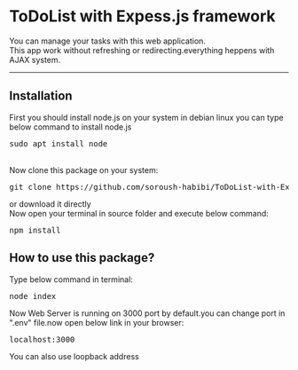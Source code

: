 <h1>ToDoList with Expess.js framework</h1>
<p>You can manage your tasks with this web application.<br/> This app
work without refreshing or redirecting.everything heppens with AJAX system.</p>
<hr/>

<h2>Installation</h2>
First you should install node.js on your system
in debian linux you can type below command to install node.js
<pre>sudo apt install node</pre>
</br>
Now clone this package on your system:
<pre>git clone https://github.com/soroush-habibi/ToDoList-with-Express.js.git</pre>
or download it directly
</br>
Now open your terminal in source folder and execute below command:
<pre>npm install</pre>
</hr>
<h2>How to use this package?</h2>
Type below command in terminal:
<pre>
node index
</pre>
Now Web Server is running on 3000 port by default.you can change port in ".env" file.now open below link in your browser:
<pre>localhost:3000</pre>
You can also use loopback address